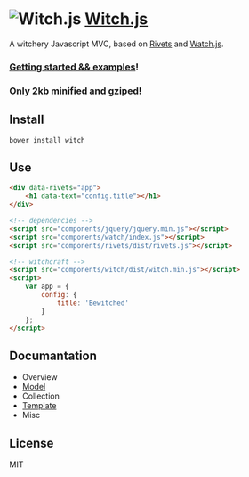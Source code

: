 ![Witch.js](http://eyy.github.io/witch/img/icon.png)&nbsp;[Witch.js](http://witch.io/)
=======

A witchery Javascript MVC, based on [Rivets](http://rivetsjs.com/) and [Watch.js](http://qix.github.io/watch.js/).

### [Getting started && examples](http://witch.io/)!
### Only 2kb minified and gziped!

Install
-------
`bower install witch`

Use
---
```html
<div data-rivets="app">
    <h1 data-text="config.title"></h1>
</div>

<!-- dependencies -->
<script src="components/jquery/jquery.min.js"></script>
<script src="components/watch/index.js"></script>
<script src="components/rivets/dist/rivets.js"></script>

<!-- witchcraft -->
<script src="components/witch/dist/witch.min.js"></script>
<script>
    var app = {
        config: {
            title: 'Bewitched'
        }
    };
</script>
```

Documantation
-------------

- Overview
- [Model](https://github.com/eyy/witch/wiki/Model)
- Collection
- [Template](https://github.com/eyy/witch/wiki/Template)
- Misc

License
----
MIT